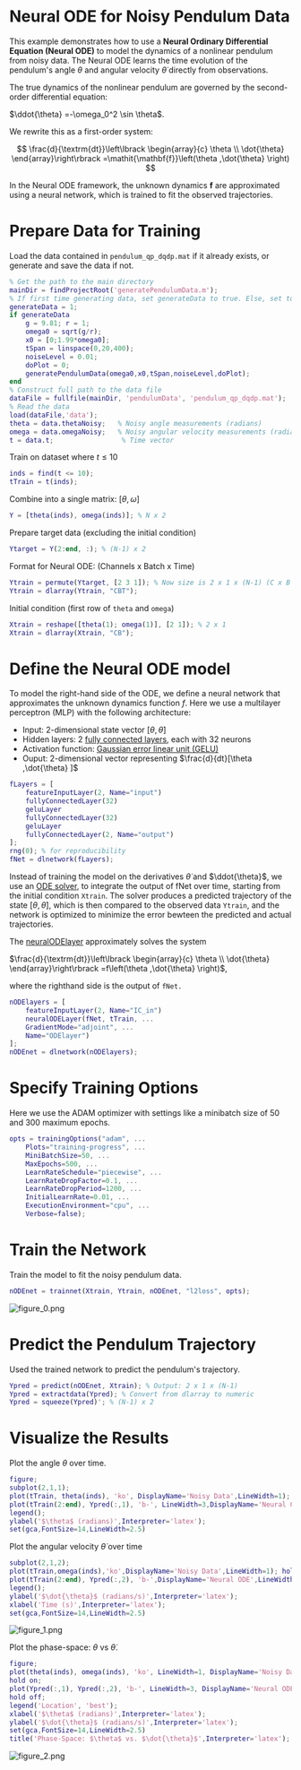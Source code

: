 
# Neural ODE for Noisy Pendulum Data

This example demonstrates how to use a **Neural Ordinary Differential Equation (Neural ODE)** to model the dynamics of a nonlinear pendulum from noisy data. The Neural ODE learns the time evolution of the pendulum's angle $\theta$ and angular velocity $\dot{\theta}$ directly from observations.


The true dynamics of the nonlinear pendulum are governed by the second\-order differential equation:


 $\ddot{\theta} =-\omega_0^2 \sin \theta$.


We rewrite this as a first\-order system:

 $$ \frac{d}{\textrm{dt}}\left\lbrack \begin{array}{c} \theta \\ \dot{\theta}  \end{array}\right\rbrack =\mathit{\mathbf{f}}\left(\theta ,\dot{\theta} \right) $$ 

In the Neural ODE framework, the unknown dynamics $\mathbf{f}$ are approximated using a neural network, which is trained to fit the observed trajectories. 

# Prepare Data for Training

Load the data contained in  `pendulum_qp_dqdp.mat` if it already exists, or generate and save the data if not. 

```matlab
% Get the path to the main directory
mainDir = findProjectRoot('generatePendulumData.m');
% If first time generating data, set generateData to true. Else, set to false.
generateData = 1;
if generateData
    g = 9.81; r = 1; 
    omega0 = sqrt(g/r);
    x0 = [0;1.99*omega0];
    tSpan = linspace(0,20,400);
    noiseLevel = 0.01;
    doPlot = 0;
    generatePendulumData(omega0,x0,tSpan,noiseLevel,doPlot);
end
% Construct full path to the data file
dataFile = fullfile(mainDir, 'pendulumData', 'pendulum_qp_dqdp.mat');
% Read the data
load(dataFile,'data');
theta = data.thetaNoisy;   % Noisy angle measurements (radians)
omega = data.omegaNoisy;   % Noisy angular velocity measurements (radians/sec)
t = data.t;                 % Time vector
```

Train on dataset where $t\le 10$ 

```matlab
inds = find(t <= 10);
tTrain = t(inds);
```

Combine into a single matrix: $[\theta ,\omega ]$ 

```matlab
Y = [theta(inds), omega(inds)]; % N x 2
```

Prepare target data (excluding the initial condition)

```matlab
Ytarget = Y(2:end, :); % (N-1) x 2
```

Format for Neural ODE: (Channels x Batch x Time)

```matlab
Ytrain = permute(Ytarget, [2 3 1]); % Now size is 2 x 1 x (N-1) (C x B x T)
Ytrain = dlarray(Ytrain, "CBT");
```

Initial condition (first row of `theta` and `omega`)

```matlab
Xtrain = reshape([theta(1); omega(1)], [2 1]); % 2 x 1
Xtrain = dlarray(Xtrain, "CB");
```
# Define the Neural ODE model

To model the right\-hand side of the ODE, we define a neural network that approximates the unknown dynamics function $f$. Here we use a multilayer perceptron (MLP) with the following architecture: 

-  Input: 2\-dimensional state vector $[\theta ,\dot{\theta} ]$ 
-  Hidden layers: 2 [fully connected layers](https://www.mathworks.com/help/deeplearning/ref/nnet.cnn.layer.fullyconnectedlayer.html), each with 32 neurons 
-  Activation function: [Gaussian error linear unit (GELU)](https://www.mathworks.com/help/deeplearning/ref/nnet.cnn.layer.gelulayer.html) 
-  Ouput: 2\-dimensional vector representing $\frac{d}{dt}[\theta ,\dot{\theta} ]$ 
```matlab
fLayers = [
    featureInputLayer(2, Name="input")
    fullyConnectedLayer(32)
    geluLayer
    fullyConnectedLayer(32)
    geluLayer
    fullyConnectedLayer(2, Name="output")
];
rng(0); % for reproducibility
fNet = dlnetwork(fLayers);
```

Instead of training the model on the derivatives $\dot{\theta}$ and $\ddot{\theta}$, we use an [ODE solver](https://www.mathworks.com/help/deeplearning/ref/dlarray.dlode45.html), to integrate the output of fNet over time, starting from the initial condition `Xtrain`. The solver produces a predicted trajectory of the state $[\theta ,\dot{\theta} ]$, which is then compared to the observed data `Ytrain`, and the network is optimized to minimize the error bewteen the predicted and actual trajectories.  


The [neuralODElayer](https://www.mathworks.com/help/deeplearning/ref/nnet.cnn.layer.neuralodelayer.html) approximately solves the system


 $\frac{d}{\textrm{dt}}\left\lbrack \begin{array}{c} \theta \\ \dot{\theta}  \end{array}\right\rbrack =f\left(\theta ,\dot{\theta} \right)$, 


where the righthand side is the output of `fNet.`

```matlab
nODElayers = [
    featureInputLayer(2, Name="IC_in")
    neuralODELayer(fNet, tTrain, ...
    GradientMode="adjoint", ... 
    Name="ODElayer")
];
nODEnet = dlnetwork(nODElayers);
```
# Specify Training Options

Here we use the ADAM optimizer with settings like a minibatch size of 50 and 300 maximum epochs. 

```matlab
opts = trainingOptions("adam", ...
    Plots="training-progress", ...
    MiniBatchSize=50, ...
    MaxEpochs=500, ...
    LearnRateSchedule="piecewise", ...
    LearnRateDropFactor=0.1, ...
    LearnRateDropPeriod=1200, ...
    InitialLearnRate=0.01, ...
    ExecutionEnvironment="cpu", ...
    Verbose=false);
```
# Train the Network

Train the model to fit the noisy pendulum data.

```matlab
nODEnet = trainnet(Xtrain, Ytrain, nODEnet, "l2loss", opts);
```

![figure_0.png](NeuralODE_nonlinear_pendulum_media/figure_0.png)
# Predict the Pendulum Trajectory

Used the trained network to predict the pendulum's trajectory. 

```matlab
Ypred = predict(nODEnet, Xtrain); % Output: 2 x 1 x (N-1)
Ypred = extractdata(Ypred); % Convert from dlarray to numeric
Ypred = squeeze(Ypred)'; % (N-1) x 2
```
# Visualize the Results

Plot the angle $\theta$ over time.

```matlab
figure;
subplot(2,1,1);
plot(tTrain, theta(inds), 'ko', DisplayName='Noisy Data',LineWidth=1); hold on 
plot(tTrain(2:end), Ypred(:,1), 'b-', LineWidth=3,DisplayName='Neural ODE'); hold off
legend();
ylabel('$\theta$ (radians)',Interpreter='latex');
set(gca,FontSize=14,LineWidth=2.5)
```

Plot the angular velocity $\dot{\theta}$ over time

```matlab
subplot(2,1,2);
plot(tTrain,omega(inds),'ko',DisplayName='Noisy Data',LineWidth=1); hold  on
plot(tTrain(2:end), Ypred(:,2), 'b-',DisplayName='Neural ODE',LineWidth=3);
legend();
ylabel('$\dot{\theta}$ (radians/s)',Interpreter='latex');
xlabel('Time (s)',Interpreter='latex');
set(gca,FontSize=14,LineWidth=2.5)
```

![figure_1.png](NeuralODE_nonlinear_pendulum_media/figure_1.png)

Plot the phase\-space: $\theta$ vs $\dot{\theta}$. 

```matlab
figure;
plot(theta(inds), omega(inds), 'ko', LineWidth=1, DisplayName='Noisy Data'); hold on;
hold on;
plot(Ypred(:,1), Ypred(:,2), 'b-', LineWidth=3, DisplayName='Neural ODE Prediction');
hold off;
legend('Location', 'best');
xlabel('$\theta$ (radians)',Interpreter='latex');
ylabel('$\dot{\theta}$ (radians/s)',Interpreter='latex');
set(gca,FontSize=14,LineWidth=2.5)
title('Phase-Space: $\theta$ vs. $\dot{\theta}$',Interpreter='latex');
```

![figure_2.png](NeuralODE_nonlinear_pendulum_media/figure_2.png)
